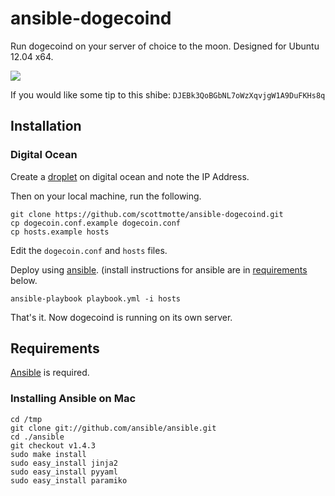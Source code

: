 # ansible-dogecoind

Run dogecoind on your server of choice to the moon. Designed for Ubuntu 12.04 x64.

![](https://raw.github.com/scottmotte/ansible-dogecoind/master/ansible-dogecoind.png)

If you would like some tip to this shibe: `DJEBk3QoBGbNL7oWzXqvjgW1A9DuFKHs8q`

## Installation

### Digital Ocean

Create a [droplet](https://www.digitalocean.com/?refcode=ebcbc179c33f) on digital ocean and note the IP Address. 

Then on your local machine, run the following.

```
git clone https://github.com/scottmotte/ansible-dogecoind.git
cp dogecoin.conf.example dogecoin.conf 
cp hosts.example hosts
```

Edit the `dogecoin.conf` and `hosts` files.

Deploy using [ansible](http://www.ansibleworks.com). (install instructions for ansible are in [requirements](#requirements) below.

```
ansible-playbook playbook.yml -i hosts
```

That's it. Now dogecoind is running on its own server.

## Requirements

[Ansible](http://www.ansibleworks.com/) is required. 

### Installing Ansible on Mac

```
cd /tmp
git clone git://github.com/ansible/ansible.git
cd ./ansible
git checkout v1.4.3
sudo make install
sudo easy_install jinja2 
sudo easy_install pyyaml
sudo easy_install paramiko
```

